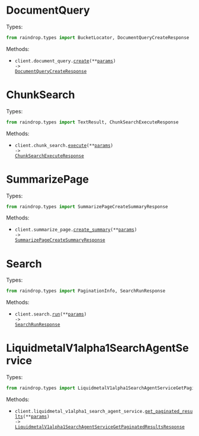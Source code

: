 # DocumentQuery

Types:

```python
from raindrop.types import BucketLocator, DocumentQueryCreateResponse
```

Methods:

- <code title="post /v1/document_query">client.document_query.<a href="./src/raindrop/resources/document_query.py">create</a>(\*\*<a href="src/raindrop/types/document_query_create_params.py">params</a>) -> <a href="./src/raindrop/types/document_query_create_response.py">DocumentQueryCreateResponse</a></code>

# ChunkSearch

Types:

```python
from raindrop.types import TextResult, ChunkSearchExecuteResponse
```

Methods:

- <code title="post /v1/chunk_search">client.chunk_search.<a href="./src/raindrop/resources/chunk_search.py">execute</a>(\*\*<a href="src/raindrop/types/chunk_search_execute_params.py">params</a>) -> <a href="./src/raindrop/types/chunk_search_execute_response.py">ChunkSearchExecuteResponse</a></code>

# SummarizePage

Types:

```python
from raindrop.types import SummarizePageCreateSummaryResponse
```

Methods:

- <code title="post /v1/summarize_page">client.summarize_page.<a href="./src/raindrop/resources/summarize_page.py">create_summary</a>(\*\*<a href="src/raindrop/types/summarize_page_create_summary_params.py">params</a>) -> <a href="./src/raindrop/types/summarize_page_create_summary_response.py">SummarizePageCreateSummaryResponse</a></code>

# Search

Types:

```python
from raindrop.types import PaginationInfo, SearchRunResponse
```

Methods:

- <code title="post /v1/search">client.search.<a href="./src/raindrop/resources/search.py">run</a>(\*\*<a href="src/raindrop/types/search_run_params.py">params</a>) -> <a href="./src/raindrop/types/search_run_response.py">SearchRunResponse</a></code>

# LiquidmetalV1alpha1SearchAgentService

Types:

```python
from raindrop.types import LiquidmetalV1alpha1SearchAgentServiceGetPaginatedResultsResponse
```

Methods:

- <code title="post /liquidmetal.v1alpha1.SearchAgentService/GetPaginatedResults">client.liquidmetal_v1alpha1_search_agent_service.<a href="./src/raindrop/resources/liquidmetal_v1alpha1_search_agent_service.py">get_paginated_results</a>(\*\*<a href="src/raindrop/types/liquidmetal_v1alpha1_search_agent_service_get_paginated_results_params.py">params</a>) -> <a href="./src/raindrop/types/liquidmetal_v1alpha1_search_agent_service_get_paginated_results_response.py">LiquidmetalV1alpha1SearchAgentServiceGetPaginatedResultsResponse</a></code>
